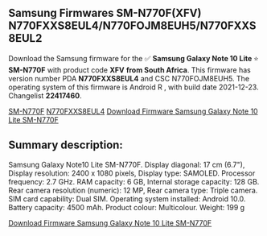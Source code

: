 <h2>Samsung Firmwares SM-N770F(XFV) N770FXXS8EUL4/N770FOJM8EUH5/N770FXXS8EUL2</h2>
Download the Samsung firmware for the ✅ <strong>Samsung Galaxy Note 10 Lite </strong> ⭐ <strong>SM-N770F</strong> with product code <strong>XFV</strong> <strong> from South Africa</strong>. This firmware has version number PDA <strong>N770FXXS8EUL4</strong> and CSC N770FOJM8EUH5. The operating system of this firmware is Android R , with build date 2021-12-23. Changelist <strong>22417460</strong>.

[SM-N770F](https://samfirm.shop/samsung/model/SM-N770F)
[N770FXXS8EUL4](https://samfirm.shop/samsung/pda/N770FXXS8EUL4)
[Download Firmware Samsung Galaxy Note 10 Lite SM-N770F](https://samfirm.shop/samsung/firmware/484875)
<h2>Summary description:</h2>
<p>Samsung Galaxy Note10 Lite SM-N770F. Display diagonal: 17 cm (6.7"), Display resolution: 2400 x 1080 pixels, Display type: SAMOLED. Processor frequency: 2.7 GHz. RAM capacity: 6 GB, Internal storage capacity: 128 GB. Rear camera resolution (numeric): 12 MP, Rear camera type: Triple camera. SIM card capability: Dual SIM. Operating system installed: Android 10.0. Battery capacity: 4500 mAh. Product colour: Multicolour. Weight: 199 g</p>


[Download Firmware Samsung Galaxy Note 10 Lite SM-N770F](https://samfirm.shop/samsung/firmware/484875)
